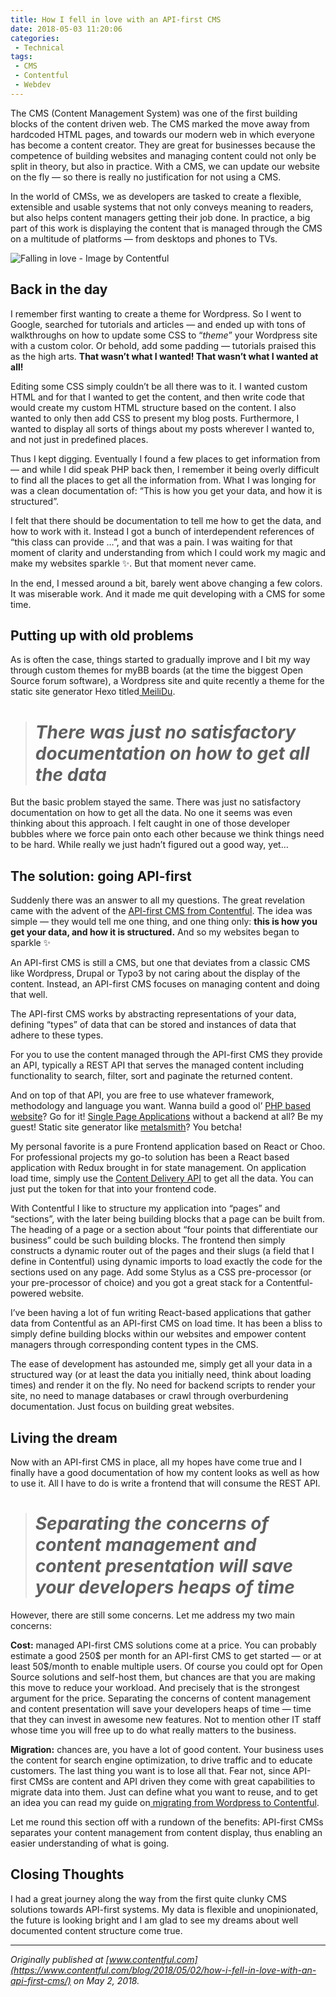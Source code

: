 ```yaml
---
title: How I fell in love with an API-first CMS
date: 2018-05-03 11:20:06
categories:
 - Technical
tags:
 - CMS
 - Contentful
 - Webdev
---
```


The CMS (Content Management System) was one of the first building blocks of the content driven web. The CMS marked the move away from hardcoded HTML pages, and towards our modern web in which everyone has become a content creator. They are great for businesses because the competence of building websites and managing content could not only be split in theory, but also in practice. With a CMS, we can update our website on the fly — so there is really no justification for not using a CMS.

In the world of CMSs, we as developers are tasked to create a flexible, extensible and usable systems that not only conveys meaning to readers, but also helps content managers getting their job done. In practice, a big part of this work is displaying the content that is managed through the CMS on a multitude of platforms — from desktops and phones to TVs.

![Falling in love - Image by Contentful](https://cdn-images-1.medium.com/max/4978/1*ZgV5tqBhguN6xP35ObNmhg.png)

<!-- more -->

## Back in the day

I remember first wanting to create a theme for Wordpress. So I went to Google, searched for tutorials and articles — and ended up with tons of walkthroughs on how to update some CSS to “*theme*” your Wordpress site with a custom color. Or behold, add some padding — tutorials praised this as the high arts. **That wasn’t what I wanted! That wasn’t what I wanted at all!**

Editing some CSS simply couldn’t be all there was to it. I wanted custom HTML and for that I wanted to get the content, and then write code that would create my custom HTML structure based on the content. I also wanted to only then add CSS to present my blog posts. Furthermore, I wanted to display all sorts of things about my posts wherever I wanted to, and not just in predefined places.

Thus I kept digging. Eventually I found a few places to get information from — and while I did speak PHP back then, I remember it being overly difficult to find all the places to get all the information from. What I was longing for was a clean documentation of: “This is how you get your data, and how it is structured”.

I felt that there should be documentation to tell me how to get the data, and how to work with it. Instead I got a bunch of interdependent references of “this class can provide …”, and that was a pain. I was waiting for that moment of clarity and understanding from which I could work my magic and make my websites sparkle ✨. But that moment never came.

In the end, I messed around a bit, barely went above changing a few colors. It was miserable work. And it made me quit developing with a CMS for some time.

## Putting up with old problems

As is often the case, things started to gradually improve and I bit my way through custom themes for myBB boards (at the time the biggest Open Source forum software), a Wordpress site and quite recently a theme for the static site generator Hexo titled[ MeiliDu](https://meilidu.github.io/).
> # *There was just no satisfactory documentation on how to get all the data*

But the basic problem stayed the same. There was just no satisfactory documentation on how to get all the data. No one it seems was even thinking about this approach. I felt caught in one of those developer bubbles where we force pain onto each other because we think things need to be hard. While really we just hadn’t figured out a good way, yet…

## The solution: going API-first

Suddenly there was an answer to all my questions. The great revelation came with the advent of the [API-first CMS from Contentful](https://www.contentful.com/). The idea was simple — they would tell me one thing, and one thing only: **this is how you get your data, and how it is structured.** And so my websites began to sparkle ✨

An API-first CMS is still a CMS, but one that deviates from a classic CMS like Wordpress, Drupal or Typo3 by not caring about the display of the content. Instead, an API-first CMS focuses on managing content and doing that well.

The API-first CMS works by abstracting representations of your data, defining “types” of data that can be stored and instances of data that adhere to these types.

For you to use the content managed through the API-first CMS they provide an API, typically a REST API that serves the managed content including functionality to search, filter, sort and paginate the returned content.

And on top of that API, you are free to use whatever framework, methodology and language you want. Wanna build a good ol’ [PHP based website](https://github.com/contentful/the-example-app.php)? Go for it! [Single Page Applications](https://github.com/kristofferdarj/contentful-vue) without a backend at all? Be my guest! Static site generator like [metalsmith](https://github.com/contentful-labs/contentful-metalsmith-example)? You betcha!

My personal favorite is a pure Frontend application based on React or Choo. For professional projects my go-to solution has been a React based application with Redux brought in for state management. On application load time, simply use the [Content Delivery API](https://www.contentful.com/developers/docs/references/content-delivery-api/) to get all the data. You can just put the token for that into your frontend code.

With Contentful I like to structure my application into “pages” and “sections”, with the later being building blocks that a page can be built from. The heading of a page or a section about “four points that differentiate our business” could be such building blocks. The frontend then simply constructs a dynamic router out of the pages and their slugs (a field that I define in Contentful) using dynamic imports to load exactly the code for the sections used on any page. Add some Stylus as a CSS pre-processor (or your pre-processor of choice) and you got a great stack for a Contentful-powered website.

I’ve been having a lot of fun writing React-based applications that gather data from Contentful as an API-first CMS on load time. It has been a bliss to simply define building blocks within our websites and empower content managers through corresponding content types in the CMS.

The ease of development has astounded me, simply get all your data in a structured way (or at least the data you initially need, think about loading times) and render it on the fly. No need for backend scripts to render your site, no need to manage databases or crawl through overburdening documentation. Just focus on building great websites.

## Living the dream

Now with an API-first CMS in place, all my hopes have come true and I finally have a good documentation of how my content looks as well as how to use it. All I have to do is write a frontend that will consume the REST API.
> # *Separating the concerns of content management and content presentation will save your developers heaps of time*

However, there are still some concerns. Let me address my two main concerns:

**Cost:** managed API-first CMS solutions come at a price. You can probably estimate a good 250$ per month for an API-first CMS to get started — or at least 50$/month to enable multiple users. Of course you could opt for Open Source solutions and self-host them, but chances are that you are making this move to reduce your workload. And precisely that is the strongest argument for the price. Separating the concerns of content management and content presentation will save your developers heaps of time — time that they can invest in awesome new features. Not to mention other IT staff whose time you will free up to do what really matters to the business.

**Migration:** chances are, you have a lot of good content. Your business uses the content for search engine optimization, to drive traffic and to educate customers. The last thing you want is to lose all that. Fear not, since API-first CMSs are content and API driven they come with great capabilities to migrate data into them. Just can define what you want to reuse, and to get an idea you can read my guide on[ migrating from Wordpress to Contentful](https://medium.com/@hendrikwallbaum/wordpress-to-contentful-migration-2f7065745d27).

Let me round this section off with a rundown of the benefits: API-first CMSs separates your content management from content display, thus enabling an easier understanding of what is going.

## Closing Thoughts

I had a great journey along the way from the first quite clunky CMS solutions towards API-first systems. My data is flexible and unopinionated, the future is looking bright and I am glad to see my dreams about well documented content structure come true.

---

*Originally published at [www.contentful.com](https://www.contentful.com/blog/2018/05/02/how-i-fell-in-love-with-an-api-first-cms/) on May 2, 2018.*